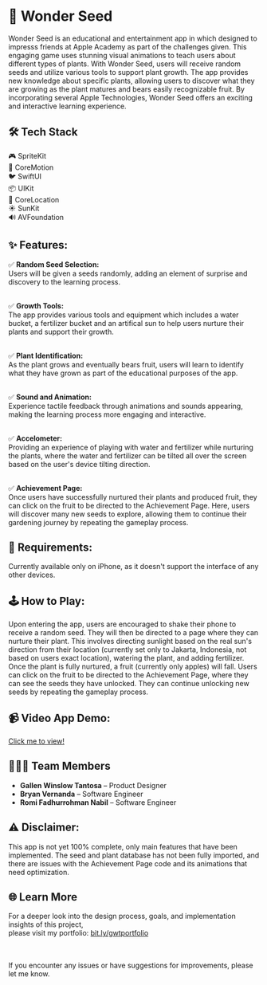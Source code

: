 # 🌱 Wonder Seed

Wonder Seed is an educational and entertainment app in which designed to impresss friends at Apple Academy as part of the challenges given. This engaging game uses stunning visual animations to teach users about different types of plants. With Wonder Seed, users will receive random seeds and utilize various tools to support plant growth. The app provides new knowledge about specific plants, allowing users to discover what they are growing as the plant matures and bears easily recognizable fruit. By incorporating several Apple Technologies, Wonder Seed offers an exciting and interactive learning experience.

## 🛠️ Tech Stack
🎮 SpriteKit
<br />🏃 CoreMotion
<br />🐦 SwiftUI
<br />📦 UIKit
<br />🧭 CoreLocation
<br />☀️ SunKit
<br />🔊 AVFoundation

## ✨ Features:
✅ **Random Seed Selection:**
<br />Users will be given a seeds randomly, adding an element of surprise and discovery to the learning process.

<br />✅ **Growth Tools:**
<br />The app provides various tools and equipment which includes a water bucket, a fertilizer bucket and an artifical sun to help users nurture their plants and support their growth.

<br />✅ **Plant Identification:**
<br />As the plant grows and eventually bears fruit, users will learn to identify what they have grown as part of the educational purposes of the app.

<br />✅ **Sound and Animation:**
<br />Experience tactile feedback through animations and sounds appearing, making the learning process more engaging and interactive.

<br />✅ **Accelometer:**
<br />Providing an experience of playing with water and fertilizer while nurturing the plants, where the water and fertilizer can be tilted all over the screen based on the user's device tilting direction.

<br />✅ **Achievement Page:**
<br />Once users have successfully nurtured their plants and produced fruit, they can click on the fruit to be directed to the Achievement Page. Here, users will discover many new seeds to explore, allowing them to continue their gardening journey by repeating the gameplay process.

## 📱 Requirements:
Currently available only on iPhone, as it doesn't support the interface of any other devices.

## 🕹️ How to Play:
Upon entering the app, users are encouraged to shake their phone to receive a random seed. They will then be directed to a page where they can nurture their plant. This involves directing sunlight based on the real sun's direction from their location (currently set only to Jakarta, Indonesia, not based on users exact location), watering the plant, and adding fertilizer. Once the plant is fully nurtured, a fruit (currently only apples) will fall. Users can click on the fruit to be directed to the Achievement Page, where they can see the seeds they have unlocked. They can continue unlocking new seeds by repeating the gameplay process.

## 📹 Video App Demo:
[Click me to view!](https://youtube.com/shorts/_Dl8v3_9KLg?feature=shared)

## 🧑‍🤝‍🧑 Team Members

- **Gallen Winslow Tantosa** – Product Designer  
- **Bryan Vernanda** – Software Engineer  
- **Romi Fadhurrohman Nabil** – Software Engineer  

## ⚠️ Disclaimer:
This app is not yet 100% complete, only main features that have been implemented. The seed and plant database has not been fully imported, and there are issues with the Achievement Page code and its animations that need optimization.

## 🌐 Learn More  
For a deeper look into the design process, goals, and implementation insights of this project,  
please visit my portfolio: [bit.ly/gwtportfolio](https://bit.ly/gwtportfolio)

<br />
<br />If you encounter any issues or have suggestions for improvements, please let me know.


